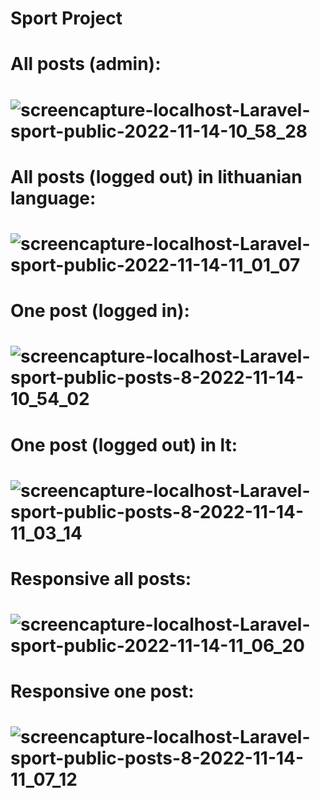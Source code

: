 # Sport Project
# All posts (admin):
# ![screencapture-localhost-Laravel-sport-public-2022-11-14-10_58_28](https://user-images.githubusercontent.com/107037107/201617955-9d21f83f-b998-4994-af16-0e34f923de4b.png)
# All posts (logged out) in lithuanian language:
# ![screencapture-localhost-Laravel-sport-public-2022-11-14-11_01_07](https://user-images.githubusercontent.com/107037107/201618488-d56bff8b-207c-4084-bc55-ef7eec55cb98.png)
# One post (logged in):
# ![screencapture-localhost-Laravel-sport-public-posts-8-2022-11-14-10_54_02](https://user-images.githubusercontent.com/107037107/201618739-071c1339-875a-4bb2-a32a-9ac1345d2de6.png)
# One post (logged out) in lt:
# ![screencapture-localhost-Laravel-sport-public-posts-8-2022-11-14-11_03_14](https://user-images.githubusercontent.com/107037107/201618963-7c9f7b2b-6c73-49e3-84ce-33573627a1d0.png)
# Responsive all posts:
# ![screencapture-localhost-Laravel-sport-public-2022-11-14-11_06_20](https://user-images.githubusercontent.com/107037107/201619895-e6a7ba79-af29-41a4-aab0-891bdcd858bb.png)
# Responsive one post:
# ![screencapture-localhost-Laravel-sport-public-posts-8-2022-11-14-11_07_12](https://user-images.githubusercontent.com/107037107/201619960-e510acbc-da53-41e1-bd92-f609e73edb3c.png)
